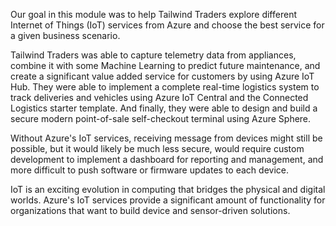 Our goal in this module was to help Tailwind Traders explore different Internet of Things (IoT) services from Azure and choose the best service for a given business scenario.

Tailwind Traders was able to capture telemetry data from appliances, combine it with some Machine Learning to predict future maintenance, and create a significant value added service for customers by using Azure IoT Hub.   They were able to implement a complete real-time logistics system to track deliveries and vehicles using Azure IoT Central and the Connected Logistics starter template.  And finally, they were able to design and build a secure modern point-of-sale self-checkout terminal using Azure Sphere.

Without Azure's IoT services, receiving message from devices might still be possible, but it would likely be much less secure, would require custom development to implement a dashboard for reporting and management, and more difficult to push software or firmware updates to each device.

IoT is an exciting evolution in computing that bridges the physical and digital worlds.  Azure's IoT services provide a significant amount of functionality for organizations that want to build device and sensor-driven solutions.